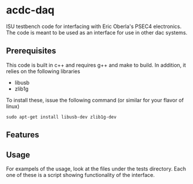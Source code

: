 # acdc-daq
ISU testbench code for interfacing with Eric Oberla's PSEC4 electronics. The code is meant to be used as an interface for use in other dac systems.

## Prerequisites
This code is built in c++ and requires g++ and make to build. In addition, it relies on the following libraries
* libusb
* zlib1g

To install these, issue the following command (or similar for your flavor of linux)
```
sudo apt-get install libusb-dev zlib1g-dev
```

## Features



## Usage
For exampels of the usage, look at the files under the tests directory. Each one of these is a script showing functionality of the interface.
```
